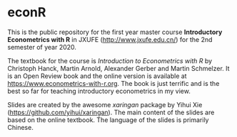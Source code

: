 # econR

This is the public repository for the first year master course **Introductory Econometrics with R** in JXUFE (http://www.jxufe.edu.cn/) for the 2nd semester of year 2020. 

The textbook for the course is *Introduction to Econometrics with R* by Christoph Hanck, Martin Arnold, Alexander Gerber and Martin Schmelzer. It is an Open Review book and the online version is available at https://www.econometrics-with-r.org. The book is just terrific and is the best so far for teaching introductory econometrics in my view. 

Slides are created by the awesome *xaringan* package by Yihui Xie (https://github.com/yihui/xaringan). The main content of the slides are based on the online textbook. The language of the slides is primarily Chinese. 




